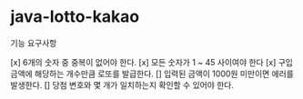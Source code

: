 # java-lotto-kakao

기능 요구사항

[x] 6개의 숫자 중 중복이 없어야 한다.
[x] 모든 숫자가 1 ~ 45 사이여야 한다
[x] 구입 금액에 해당하는 개수만큼 로또를 발급한다.
[] 입력된 금액이 1000원 미만이면 에러를 발생한다.
[] 당첨 변호와 몇 개가 일치하는지 확인할 수 있어야 한다.